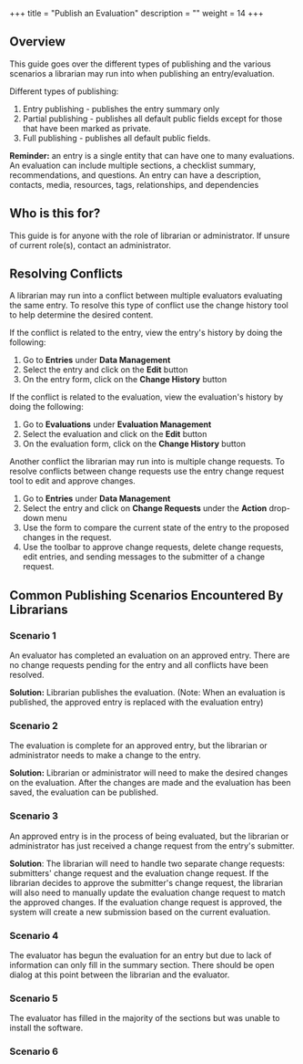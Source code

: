 +++
title = "Publish an Evaluation"
description = ""
weight = 14
+++

## Overview

This guide goes over the different types of publishing and the various scenarios a librarian may run into when publishing an entry/evaluation.

Different types of publishing:

1. Entry publishing - publishes the entry summary only
2. Partial publishing - publishes all default public fields except for those that have been marked as private.
3. Full publishing - publishes all default public fields.

**Reminder:** an entry is a single entity that can have one to many evaluations.  An evaluation 
can include multiple sections, a checklist summary, recommendations, and questions.  An entry can have a description, contacts, media, resources, tags, 
relationships, and dependencies

## Who is this for?

This guide is for anyone with the role of librarian or administrator.  If unsure of current role(s), contact an administrator.

## Resolving Conflicts

A librarian may run into a conflict between multiple evaluators evaluating the same entry.  To resolve this type of conflict use the change history tool to help determine the desired content.

If the conflict is related to the entry, view the entry's history by doing the following:

1. Go to **Entries** under **Data Management** 
2. Select the entry and click on the **Edit** button
3. On the entry form, click on the **Change History** button

If the conflict is related to the evaluation, view the evaluation's history by doing the following:

1. Go to **Evaluations** under **Evaluation Management**
2. Select the evaluation and click on the **Edit** button
3. On the evaluation form, click on the **Change History** button

Another conflict the librarian may run into is multiple change requests.  To resolve conflicts between change requests use the entry change request tool to edit and approve changes.

1. Go to **Entries** under **Data Management**  
2. Select the entry and click on **Change Requests** under the **Action** drop-down menu  
3. Use the form to compare the current state of the entry to the proposed changes in the request.
4. Use the toolbar to approve change requests, delete change requests, edit entries, and sending messages to the submitter of a change request. 


## Common Publishing Scenarios Encountered By Librarians  

### Scenario 1

An evaluator has completed an evaluation on an approved entry.  There are no change requests pending for the entry and all
conflicts have been resolved.

__Solution:__ Librarian publishes the evaluation.  (Note: When an evaluation is published, the approved entry is replaced with the evaluation entry)

### Scenario 2  

The evaluation is complete for an approved entry, but the librarian or administrator needs to make a change to the entry.

__Solution:__ Librarian or administrator will need to make the desired changes on the evaluation.  After the changes are made and the evaluation has been saved, the evaluation can be published.

### Scenario 3  

An approved entry is in the process of being evaluated, but the librarian or administrator has just received a change request from the entry's submitter.

__Solution__: The librarian will need to handle two separate change requests: submitters' change request and the evaluation change request.
If the librarian decides to approve the submitter's change request, the librarian will also need to manually update the evaluation change request to match the approved changes.
If the evaluation change request is approved, the system will create a new submission based on the current evaluation.

### Scenario 4  

The evaluator has begun the evaluation for an entry but due to lack of information can only fill in the summary section.  There should be open dialog at this point between the librarian and the evaluator.

### Scenario 5  

The evaluator has filled in the majority of the sections but was unable to install the software.

### Scenario 6


